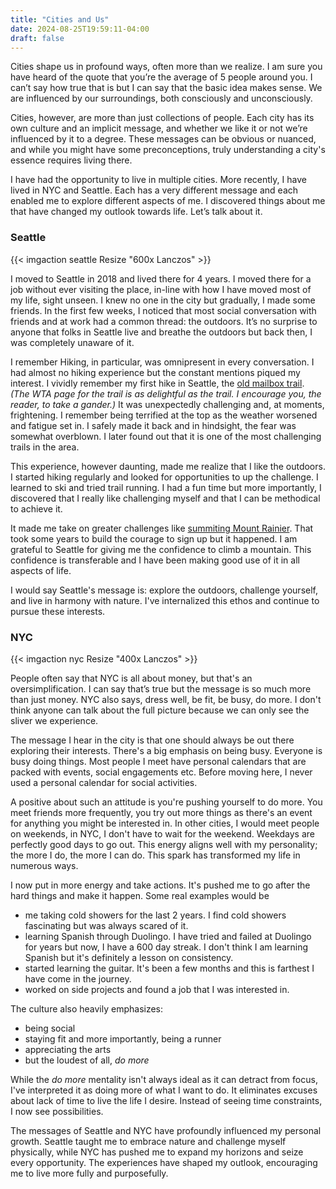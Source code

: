 ```yaml
---
title: "Cities and Us"
date: 2024-08-25T19:59:11-04:00
draft: false
---
```


Cities shape us in profound ways, often more than we realize. I am sure you have heard of the quote that you’re the average of 5 people around you. I can’t say how true that is but I can say that the basic idea makes sense. We are influenced by our surroundings, both consciously and unconsciously.

Cities, however, are more than just collections of people. Each city has its own culture and an implicit message, and whether we like it or not we’re influenced by it to a degree. These messages can be obvious or nuanced, and while you might have some preconceptions, truly understanding a city's essence requires living there.

I have had the opportunity to live in multiple cities. More recently, I have lived in NYC and Seattle. Each has a very different message and each enabled me to explore different aspects of me. I discovered things about me that have changed my outlook towards life. Let’s talk about it.

### Seattle

{{< imgaction seattle Resize "600x Lanczos" >}}

I moved to Seattle in 2018 and lived there for 4 years. I moved there for a job without ever visiting the place, in-line with how I have moved most of my life, sight unseen. I knew no one in the city but gradually, I made some friends. In the first few weeks, I noticed that most social conversation with friends and at work had a common thread: the outdoors. It’s no surprise to anyone that folks in Seattle live and breathe the outdoors but back then, I was completely unaware of it. 

I remember Hiking, in particular, was omnipresent in every conversation. I had almost no hiking experience but the constant mentions piqued my interest. I vividly remember my first hike in Seattle, the [old mailbox trail](https://www.wta.org/go-hiking/hikes/mailbox-peak-old-trail). *(The WTA page for the trail is as delightful as the trail. I encourage you, the reader, to take a gander.)* It was unexpectedly challenging and, at moments, frightening. I remember being terrified at the top as the weather worsened and fatigue set in. I safely made it back and in hindsight, the fear was somewhat overblown. I later found out that it is one of the most challenging trails in the area. 

This experience, however daunting, made me realize that I like the outdoors. I started hiking regularly and looked for opportunities to up the challenge. I learned to ski and tried trail running. I had a fun time but more importantly, I discovered that I really like challenging myself and that I can be methodical to achieve it. 

It made me take on greater challenges like [summiting Mount Rainier](https://yasharma.com/posts/rainier/). That took some years to build the courage to sign up but it happened. I am grateful to Seattle for giving me the confidence to climb a mountain. This confidence is transferable and I have been making good use of it in all aspects of life.

I would say Seattle's message is: explore the outdoors, challenge yourself, and live in harmony with nature. I've internalized this ethos and continue to pursue these interests.

### NYC

{{< imgaction nyc Resize "400x Lanczos" >}}

People often say that NYC is all about money, but that's an oversimplification. I can say that’s true but the message is so much more than just money. NYC also says, dress well, be fit, be busy, do more. I don't think anyone can talk about the full picture because we can only see the sliver we experience. 

The message I hear in the city is that one should always be out there exploring their interests. There's a big emphasis on being busy. Everyone is busy doing things. Most people I meet have personal calendars that are packed with events, social engagements etc.  Before moving here, I never used a personal calendar for social activities.

A positive about such an attitude is you're pushing yourself to do more. You meet friends more frequently, you try out more things as there's an event for anything you might be interested in. In other cities, I would meet people on weekends, in NYC, I don't have to wait for the weekend. Weekdays are perfectly good days to go out. This energy aligns well with my personality; the more I do, the more I can do. This spark has transformed my life in numerous ways.

I now put in more energy and take actions. It's pushed me to go after the hard things and make it happen. Some real examples would be
* me taking cold showers for the last 2 years. I find cold showers fascinating but was always scared of it. 
* learning Spanish through Duolingo. I have tried and failed at Duolingo for years but now, I have a 600 day streak. I don't think I am learning Spanish but it's definitely a lesson on consistency.
* started learning the guitar. It's been a few months and this is farthest I have come in the journey.
* worked on side projects and found a job that I was interested in.

The culture also heavily emphasizes: 
* being social
* staying fit and more importantly, being a runner
* appreciating the arts
* but the loudest of all, *do more*

While the *do more* mentality isn't always ideal as it can detract from focus, I've interpreted it as doing more of what I want to do. It eliminates excuses about lack of time to live the life I desire. Instead of seeing time constraints, I now see possibilities.

The messages of Seattle and NYC have profoundly influenced my personal growth. Seattle taught me to embrace nature and challenge myself physically, while NYC has pushed me to expand my horizons and seize every opportunity. The experiences have shaped my outlook, encouraging me to live more fully and purposefully.
